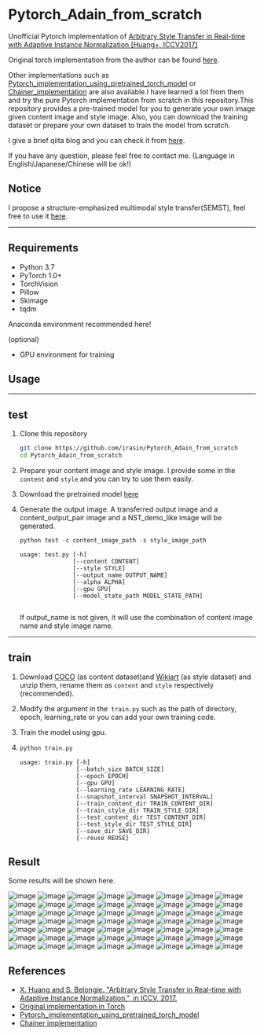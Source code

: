 # Pytorch_Adain_from_scratch
Unofficial Pytorch implementation of [Arbitrary Style Transfer in Real-time with Adaptive Instance Normalization [Huang+, ICCV2017]](http://openaccess.thecvf.com/content_ICCV_2017/papers/Huang_Arbitrary_Style_Transfer_ICCV_2017_paper.pdf)

Original torch implementation from the author can be found [here](https://github.com/xunhuang1995/AdaIN-style).

Other implementations such as [Pytorch_implementation_using_pretrained_torch_model](https://github.com/irasin/pytorch-AdaIN) or [Chainer_implementation](https://github.com/SerialLain3170/Style-Transfer/tree/master/AdaIN) are also available.I have learned a lot from them and try the pure Pytorch implementation from scratch in this repository.This repository provides a pre-trained model for you to generate your own image given content image and style image. Also, you can download the training dataset or prepare your own dataset to train the model from scratch.

I give a brief qiita blog and you can check it from [here](https://qiita.com/edad811/items/02ca5292276572f9dad8).

If you have any question, please feel free to contact me. (Language in English/Japanese/Chinese will be ok!)

## Notice
I propose a structure-emphasized multimodal style transfer(SEMST), feel free to use it [here](https://github.com/irasin/Structure-emphasized-Multimodal-Style-Transfer).

------

## Requirements

- Python 3.7
- PyTorch 1.0+
- TorchVision
- Pillow
- Skimage
- tqdm

Anaconda environment recommended here!

(optional)

- GPU environment for training



## Usage

------

## test

1. Clone this repository 

   ```bash
   git clone https://github.com/irasin/Pytorch_Adain_from_scratch
   cd Pytorch_Adain_from_scratch
   ```

2. Prepare your content image and style image. I provide some in the `content` and `style` and you can try to use them easily.

3. Download the pretrained model [here](https://drive.google.com/file/d/1aTS_O3FfLzq5peh20vbWfU4kNAnng6UT/view?usp=sharing)
4. Generate the output image. A transferred output image and a content_output_pair image and a NST_demo_like image will be generated.

   ```python
   python test -c content_image_path -s style_image_path
   ```

   ```
   usage: test.py [-h] 
                  [--content CONTENT] 
                  [--style STYLE]
                  [--output_name OUTPUT_NAME] 
                  [--alpha ALPHA] 
                  [--gpu GPU]
                  [--model_state_path MODEL_STATE_PATH]
   
   
   ```

   If output_name is not given, it will use the combination of content image name and style image name.

------

## train

1. Download [COCO](http://cocodataset.org/#download) (as content dataset)and [Wikiart](https://www.kaggle.com/c/painter-by-numbers) (as style dataset) and unzip them, rename them as `content` and `style`  respectively (recommended).

2. Modify the argument in the` train.py` such as the path of directory, epoch, learning_rate or you can add your own training code.

3. Train the model using gpu.

4. ```python
   python train.py
   ```

   ```
   usage: train.py [-h] 
                   [--batch_size BATCH_SIZE] 
                   [--epoch EPOCH]
                   [--gpu GPU]
                   [--learning_rate LEARNING_RATE]
                   [--snapshot_interval SNAPSHOT_INTERVAL]
                   [--train_content_dir TRAIN_CONTENT_DIR]
                   [--train_style_dir TRAIN_STYLE_DIR]
                   [--test_content_dir TEST_CONTENT_DIR]
                   [--test_style_dir TEST_STYLE_DIR] 
                   [--save_dir SAVE_DIR]
                   [--reuse REUSE]
   ```

   

## Result

Some results will be shown here.

![image](https://github.com/irasin/Pytorch_Adain_from_scratch/blob/master/res/IMG_0565_03_demo.jpg)
![image](https://github.com/irasin/Pytorch_Adain_from_scratch/blob/master/res/IMG_0565_04_demo.jpg)
![image](https://github.com/irasin/Pytorch_Adain_from_scratch/blob/master/res/IMG_0565_05_demo.jpg)
![image](https://github.com/irasin/Pytorch_Adain_from_scratch/blob/master/res/IMG_0565_088_demo.jpg)
![image](https://github.com/irasin/Pytorch_Adain_from_scratch/blob/master/res/IMG_0565_101308_demo.jpg)
![image](https://github.com/irasin/Pytorch_Adain_from_scratch/blob/master/res/IMG_0565_10_demo.jpg)
![image](https://github.com/irasin/Pytorch_Adain_from_scratch/blob/master/res/IMG_0565_1348_demo.jpg)
![image](https://github.com/irasin/Pytorch_Adain_from_scratch/blob/master/res/IMG_0565_1_demo.jpg)
![image](https://github.com/irasin/Pytorch_Adain_from_scratch/blob/master/res/IMG_0565_27_demo.jpg)
![image](https://github.com/irasin/Pytorch_Adain_from_scratch/blob/master/res/IMG_0565_3314_demo.jpg)
![image](https://github.com/irasin/Pytorch_Adain_from_scratch/blob/master/res/IMG_0565_876_demo.jpg)
![image](https://github.com/irasin/Pytorch_Adain_from_scratch/blob/master/res/IMG_0565_8_demo.jpg)
![image](https://github.com/irasin/Pytorch_Adain_from_scratch/blob/master/res/IMG_0565_antimonocromatismo_demo.jpg)
![image](https://github.com/irasin/Pytorch_Adain_from_scratch/blob/master/res/IMG_0565_asheville_demo.jpg)
![image](https://github.com/irasin/Pytorch_Adain_from_scratch/blob/master/res/IMG_0565_brick1_demo.jpg)
![image](https://github.com/irasin/Pytorch_Adain_from_scratch/blob/master/res/IMG_0565_brick_demo.jpg)
![image](https://github.com/irasin/Pytorch_Adain_from_scratch/blob/master/res/IMG_0565_bridge_demo.jpg)
![image](https://github.com/irasin/Pytorch_Adain_from_scratch/blob/master/res/IMG_0565_brushstrokers_demo.jpg)
![image](https://github.com/irasin/Pytorch_Adain_from_scratch/blob/master/res/IMG_0565_candy_demo.jpg)
![image](https://github.com/irasin/Pytorch_Adain_from_scratch/blob/master/res/IMG_0565_charles-reid-art-04_demo.jpg)
![image](https://github.com/irasin/Pytorch_Adain_from_scratch/blob/master/res/IMG_0565_composition_vii_demo.jpg)
![image](https://github.com/irasin/Pytorch_Adain_from_scratch/blob/master/res/IMG_0565_contrast_of_forms_demo.jpg)
![image](https://github.com/irasin/Pytorch_Adain_from_scratch/blob/master/res/IMG_0565_en_campo_gris_demo.jpg)
![image](https://github.com/irasin/Pytorch_Adain_from_scratch/blob/master/res/IMG_0565_escher_sphere_demo.jpg)
![image](https://github.com/irasin/Pytorch_Adain_from_scratch/blob/master/res/IMG_0565_feathers_demo.jpg)
![image](https://github.com/irasin/Pytorch_Adain_from_scratch/blob/master/res/IMG_0565_flower_of_life_demo.jpg)
![image](https://github.com/irasin/Pytorch_Adain_from_scratch/blob/master/res/IMG_0565_frida_kahlo_demo.jpg)
![image](https://github.com/irasin/Pytorch_Adain_from_scratch/blob/master/res/IMG_0565_horse_demo.jpg)
![image](https://github.com/irasin/Pytorch_Adain_from_scratch/blob/master/res/IMG_0565_hosi_demo.jpg)
![image](https://github.com/irasin/Pytorch_Adain_from_scratch/blob/master/res/IMG_0565_house_demo.jpg)
![image](https://github.com/irasin/Pytorch_Adain_from_scratch/blob/master/res/IMG_0565_hs6_demo.jpg)
![image](https://github.com/irasin/Pytorch_Adain_from_scratch/blob/master/res/IMG_0565_impronte_d_artista_demo.jpg)
![image](https://github.com/irasin/Pytorch_Adain_from_scratch/blob/master/res/IMG_0565_in1_demo.jpg)
![image](https://github.com/irasin/Pytorch_Adain_from_scratch/blob/master/res/IMG_0565_in2_demo.jpg)
![image](https://github.com/irasin/Pytorch_Adain_from_scratch/blob/master/res/IMG_0565_la_muse_demo.jpg)
![image](https://github.com/irasin/Pytorch_Adain_from_scratch/blob/master/res/IMG_0565_mondrian_demo.jpg)
![image](https://github.com/irasin/Pytorch_Adain_from_scratch/blob/master/res/IMG_0565_mosaic_demo.jpg)
![image](https://github.com/irasin/Pytorch_Adain_from_scratch/blob/master/res/IMG_0565_mosaic_ducks_massimo_demo.jpg)
![image](https://github.com/irasin/Pytorch_Adain_from_scratch/blob/master/res/IMG_0565_news1_demo.jpg)
![image](https://github.com/irasin/Pytorch_Adain_from_scratch/blob/master/res/IMG_0565_picasso_seated_nude_hr_demo.jpg)
![image](https://github.com/irasin/Pytorch_Adain_from_scratch/blob/master/res/IMG_0565_plum_flower_demo.jpg)
![image](https://github.com/irasin/Pytorch_Adain_from_scratch/blob/master/res/IMG_0565_rain-princess_demo.jpg)
![image](https://github.com/irasin/Pytorch_Adain_from_scratch/blob/master/res/IMG_0565_Robert_Delaunay_1906_Portrait_demo.jpg)
![image](https://github.com/irasin/Pytorch_Adain_from_scratch/blob/master/res/IMG_0565_scene_de_rue_demo.jpg)
![image](https://github.com/irasin/Pytorch_Adain_from_scratch/blob/master/res/IMG_0565_seated-nude_demo.jpg)
![image](https://github.com/irasin/Pytorch_Adain_from_scratch/blob/master/res/IMG_0565_shipwreck_demo.jpg)
![image](https://github.com/irasin/Pytorch_Adain_from_scratch/blob/master/res/IMG_0565_sketch_demo.jpg)
![image](https://github.com/irasin/Pytorch_Adain_from_scratch/blob/master/res/IMG_0565_stars2_demo.jpg)
![image](https://github.com/irasin/Pytorch_Adain_from_scratch/blob/master/res/IMG_0565_strip_demo.jpg)
![image](https://github.com/irasin/Pytorch_Adain_from_scratch/blob/master/res/IMG_0565_Sunset_in_Venice_demo.jpg)
![image](https://github.com/irasin/Pytorch_Adain_from_scratch/blob/master/res/IMG_0565_the_resevoir_at_poitiers_demo.jpg)
![image](https://github.com/irasin/Pytorch_Adain_from_scratch/blob/master/res/IMG_0565_trial_demo.jpg)
![image](https://github.com/irasin/Pytorch_Adain_from_scratch/blob/master/res/IMG_0565_udnie_demo.jpg)
![image](https://github.com/irasin/Pytorch_Adain_from_scratch/blob/master/res/IMG_0565_wave_demo.jpg)
![image](https://github.com/irasin/Pytorch_Adain_from_scratch/blob/master/res/IMG_0565_woman_in_peasant_dress_cropped_demo.jpg)
![image](https://github.com/irasin/Pytorch_Adain_from_scratch/blob/master/res/IMG_0565_woman_with_hat_matisse_demo.jpg)




## References

- [X. Huang and S. Belongie. "Arbitrary Style Transfer in Real-time with Adaptive Instance Normalization.", in ICCV, 2017.](http://openaccess.thecvf.com/content_ICCV_2017/papers/Huang_Arbitrary_Style_Transfer_ICCV_2017_paper.pdf)
- [Original implementation in Torch](https://github.com/xunhuang1995/AdaIN-style)
- [Pytorch_implementation_using_pretrained_torch_model](https://github.com/irasin/pytorch-AdaIN) 
- [Chainer implementation](https://github.com/SerialLain3170/Style-Transfer/tree/master/AdaIN)

